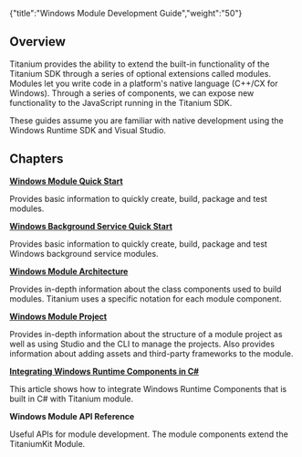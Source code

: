 {"title":"Windows Module Development Guide","weight":"50"}

## Overview

Titanium provides the ability to extend the built-in functionality of the Titanium SDK through a series of optional extensions called modules. Modules let you write code in a platform's native language (C++/CX for Windows). Through a series of components, we can expose new functionality to the JavaScript running in the Titanium SDK.

These guides assume you are familiar with native development using the Windows Runtime SDK and Visual Studio.

## Chapters

[**Windows Module Quick Start**](/docs/appc/Titanium_SDK/Titanium_SDK_How-tos/Extending_Titanium_Mobile/Windows_Module_Development_Guide/Windows_Module_Quick_Start/)

Provides basic information to quickly create, build, package and test modules.

[**Windows Background Service Quick Start**](/docs/appc/Titanium_SDK/Titanium_SDK_How-tos/Extending_Titanium_Mobile/Windows_Module_Development_Guide/Windows_Background_Service_Quick_Start/)

Provides basic information to quickly create, build, package and test Windows background service modules.

[**Windows Module Architecture**](/docs/appc/Titanium_SDK/Titanium_SDK_How-tos/Extending_Titanium_Mobile/Windows_Module_Development_Guide/Windows_Module_Architecture/)

Provides in-depth information about the class components used to build modules. Titanium uses a specific notation for each module component.

[**Windows Module Project**](/docs/appc/Titanium_SDK/Titanium_SDK_How-tos/Extending_Titanium_Mobile/Windows_Module_Development_Guide/Windows_Module_Project/)

Provides in-depth information about the structure of a module project as well as using Studio and the CLI to manage the projects. Also provides information about adding assets and third-party frameworks to the module.

**[Integrating Windows Runtime Components in C#](/docs/appc/Titanium_SDK/Titanium_SDK_How-tos/Extending_Titanium_Mobile/Windows_Module_Development_Guide/Integrating_Windows_Runtime_Components_in_C_/)**

This article shows how to integrate Windows Runtime Components that is built in C# with Titanium module.

**Windows Module API Reference**

Useful APIs for module development. The module components extend the TitaniumKit Module.
